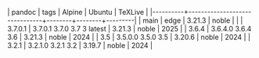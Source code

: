 | pandoc   | tags                          | Alpine | Ubuntu | TeXLive |
|----------+-------------------------------+--------+--------+---------|
| main     | edge                          | 3.21.3 | noble  |         |
| 3.7.0.1  | 3.7.0.1  3.7.0  3.7  3 latest | 3.21.3 | noble  |    2025 |
| 3.6.4    | 3.6.4.0  3.6.4  3.6           | 3.21.3 | noble  |    2024 |
| 3.5      | 3.5.0.0  3.5.0  3.5           | 3.20.6 | noble  |    2024 |
| 3.2.1    | 3.2.1.0  3.2.1  3.2           | 3.19.7 | noble  |    2024 |
